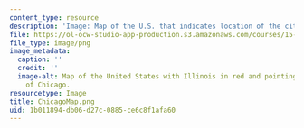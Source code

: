 ```yaml
---
content_type: resource
description: 'Image: Map of the U.S. that indicates location of the city of Chicago.'
file: https://ol-ocw-studio-app-production.s3.amazonaws.com/courses/15-071-the-analytics-edge-spring-2017/1b011894db06d27c0885ce6c8f1afa60_ChicagoMap.png
file_type: image/png
image_metadata:
  caption: ''
  credit: ''
  image-alt: Map of the United States with Illinois in red and pointing to location
    of Chicago.
resourcetype: Image
title: ChicagoMap.png
uid: 1b011894-db06-d27c-0885-ce6c8f1afa60
---
```

